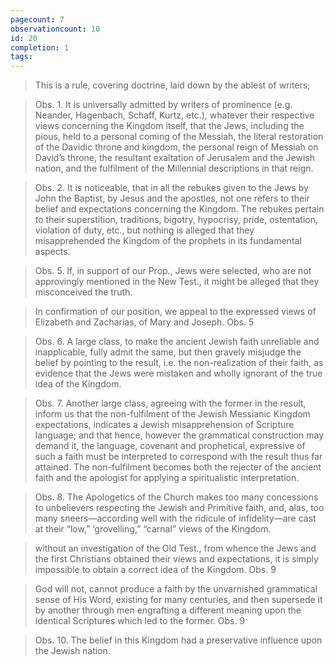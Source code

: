 ```yaml
---
pagecount: 7
observationcount: 10
id: 20
completion: 1
tags:
---
```

>This is a rule, covering doctrine, laid down by the ablest of writers;

>Obs. 1. It is universally admitted by writers of prominence (e.g. Neander, Hagenbach, Schaff, Kurtz, etc.), whatever their respective views concerning the Kingdom itself, that the Jews, including the pious, held to a personal coming of the Messiah, the literal restoration of the Davidic throne and kingdom, the personal reign of Messiah on David’s throne, the resultant exaltation of Jerusalem and the Jewish nation, and the fulfilment of the Millennial descriptions in that reign.

>Obs. 2. It is noticeable, that in all the rebukes given to the Jews by John the Baptist, by Jesus and the apostles, not one refers to their belief and expectations concerning the Kingdom. The rebukes pertain to their superstition, traditions, bigotry, hypocrisy, pride, ostentation, violation of duty, etc., but nothing is alleged that they misapprehended the Kingdom of the prophets in its fundamental aspects.

>Obs. 5. If, in support of our Prop., Jews were selected, who are not approvingly mentioned in the New Test., it might be alleged that they misconceived the truth.

>In confirmation of our position, we appeal to the expressed views of Elizabeth and Zacharias, of Mary and Joseph.
>Obs. 5

>Obs. 6. A large class, to make the ancient Jewish faith unreliable and inapplicable, fully admit the same, but then gravely misjudge the belief by pointing to the result, i.e. the non-realization of their faith, as evidence that the Jews were mistaken and wholly ignorant of the true idea of the Kingdom.

>Obs. 7. Another large class, agreeing with the former in the result, inform us that the non-fulfilment of the Jewish Messianic Kingdom expectations, indicates a Jewish misapprehension of Scripture language; and that hence, however the grammatical construction may demand it, the language, covenant and prophetical, expressive of such a faith must be interpreted to correspond with the result thus far attained. The non-fulfilment becomes both the rejecter of the ancient faith and the apologist for applying a spiritualistic interpretation.

>Obs. 8. The Apologetics of the Church makes too many concessions to unbelievers respecting the Jewish and Primitive faith, and, alas, too many sneers—according well with the ridicule of infidelity—are cast at their “low,” ‘grovelling,” “carnal” views of the Kingdom.

>without an investigation of the Old Test., from whence the Jews and the first Christians obtained their views and expectations, it is simply impossible to obtain a correct idea of the Kingdom.
>Obs. 9

>God will not, cannot produce a faith by the unvarnished grammatical sense of His Word, existing for many centuries, and then supersede it by another through men engrafting a different meaning upon the identical Scriptures which led to the former.
>Obs. 9

>Obs. 10. The belief in this Kingdom had a preservative influence upon the Jewish nation.